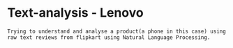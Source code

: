 # Text-analysis - Lenovo

    Trying to understand and analyse a product(a phone in this case) using raw text reviews from flipkart using Natural Language Processing.
